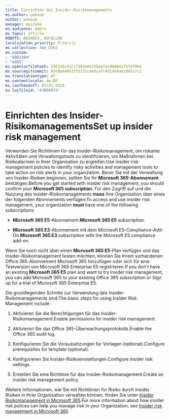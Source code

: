 ```yaml
---
title: Einrichten des Insider-Risikomanagements
ms.author: pebaum
author: pebaum
manager: mnirkhe
ms.audience: Admin
ms.topic: article
ROBOTS: NOINDEX, NOFOLLOW
localization_priority: Priority
ms.collection: Adm_O365
ms.custom:
- "9002284"
- "4405"
ms.openlocfilehash: 556150c41ccf363e6025ba6fac0660d1fb74f9b8
ms.sourcegitcommit: 92e9a649532f5231ceedcafc4d14b8ad18d517c2
ms.translationtype: HT
ms.contentlocale: de-DE
ms.lasthandoff: 03/31/2020
ms.locfileid: "43059973"
---
```

# <a name="set-up-insider-risk-management"></a><span data-ttu-id="77717-102">Einrichten des Insider-Risikomanagements</span><span class="sxs-lookup"><span data-stu-id="77717-102">Set up insider risk management</span></span>

<span data-ttu-id="77717-103">Verwenden Sie Richtlinien für das Insider-Risikomanagement, um riskante Aktivitäten und Verwaltungstools zu identifizieren, um Maßnahmen bei Risikoalarmen in Ihrer Organisation zu ergreifen.</span><span class="sxs-lookup"><span data-stu-id="77717-103">Use insider risk management policies to identify risky activities and management tools to take action on risk alerts in your organization.</span></span> <span data-ttu-id="77717-104">Bevor Sie mit der Verwaltung von Insider-Risiken beginnen, sollten Sie Ihr **Microsoft 365-Abonnement** bestätigen.</span><span class="sxs-lookup"><span data-stu-id="77717-104">Before you get started with insider risk management, you should confirm your **Microsoft 365 subscription**.</span></span> <span data-ttu-id="77717-105">Für den Zugriff auf und die Nutzung des Insider-Risikomanagements **muss** Ihre Organisation über eines der folgenden Abonnements verfügen:</span><span class="sxs-lookup"><span data-stu-id="77717-105">To access and use insider risk management, your organization **must** have one of the following subscriptions:</span></span>

- <span data-ttu-id="77717-106">**Microsoft 365 E5**-Abonnement.</span><span class="sxs-lookup"><span data-stu-id="77717-106">**Microsoft 365 E5** subscription.</span></span>

- <span data-ttu-id="77717-107">**Microsoft 365 E3**-Abonnement mit dem Microsoft E5-Compliance-Add-On.</span><span class="sxs-lookup"><span data-stu-id="77717-107">**Microsoft 365 E3** subscription with the Microsoft E5 compliance add-on.</span></span>

<span data-ttu-id="77717-108">Wenn Sie noch nicht über einen **Microsoft 365 E5**-Plan verfügen und das Insider-Risikomanagement testen möchten, können Sie Ihrem vorhandenen Office 365-Abonnement Microsoft 365 hinzufügen oder sich für eine Testversion von Microsoft 365 Enterprise E5 registrieren.</span><span class="sxs-lookup"><span data-stu-id="77717-108">If you don't have an existing **Microsoft 365 E5** plan and want to try insider risk management, you can add Microsoft 365 to your existing Office 365 subscription or Sign up for a trial of Microsoft 365 Enterprise E5.</span></span>

<span data-ttu-id="77717-109">Die grundlegenden Schritte zur Verwendung des Insider-Risikomanagements sind:</span><span class="sxs-lookup"><span data-stu-id="77717-109">The basic steps for using Insider Risk Management include:</span></span>

1. <span data-ttu-id="77717-110">Aktivieren Sie die Berechtigungen für das Insider-Risikomanagement.</span><span class="sxs-lookup"><span data-stu-id="77717-110">Enable permissions for insider risk management.</span></span>

2. <span data-ttu-id="77717-111">Aktivieren Sie das Office 365-Überwachungsprotokolls.</span><span class="sxs-lookup"><span data-stu-id="77717-111">Enable the Office 365 audit log.</span></span>

3. <span data-ttu-id="77717-112">Konfigurieren Sie die Voraussetzungen für Vorlagen (optional).</span><span class="sxs-lookup"><span data-stu-id="77717-112">Configure prerequisites for template (optional).</span></span>

4. <span data-ttu-id="77717-113">Konfigurieren Sie Insider-Risikoeinstellungen.</span><span class="sxs-lookup"><span data-stu-id="77717-113">Configure insider risk settings.</span></span>

5. <span data-ttu-id="77717-114">Erstellen Sie eine Richtlinie für das Insider-Risikomanagement.</span><span class="sxs-lookup"><span data-stu-id="77717-114">Create an insider risk management policy.</span></span>

<span data-ttu-id="77717-115">Weitere Informationen, wie Sie mit Richtlinien für Risiko durch Insider Risiken in Ihrer Organisation verwalten können, finden Sie unter [Insider Risikomanagement in Microsoft 365](https://go.microsoft.com/fwlink/?linkid=2123907).</span><span class="sxs-lookup"><span data-stu-id="77717-115">For more information about how insider risk polices can help you manage risk in your Organization, see [Insider risk management in Microsoft 365](https://go.microsoft.com/fwlink/?linkid=2123907).</span></span>
